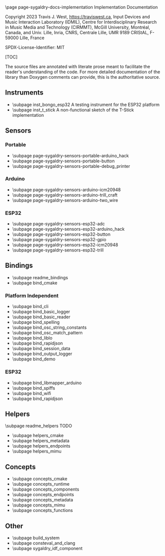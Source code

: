 \page page-sygaldry-docs-implementation Implementation Documentation

Copyright 2023 Travis J. West, https://traviswest.ca, Input Devices and Music
Interaction Laboratory (IDMIL), Centre for Interdisciplinary Research in Music
Media and Technology (CIRMMT), McGill University, Montréal, Canada, and Univ.
Lille, Inria, CNRS, Centrale Lille, UMR 9189 CRIStAL, F-59000 Lille, France

SPDX-License-Identifier: MIT

[TOC]

The source files are annotated with literate prose meant to facilitate the
reader's understanding of the code. For more detailed documentation of the
library than Doxygen comments can provide, this is the authoritative source.

## Instruments

- \subpage inst_bongo_esp32 A testing instrument for the ESP32 platform
- \subpage inst_t_stick A non-functional sketch of the T-Stick implementation

## Sensors

### Portable

- \subpage page-sygaldry-sensors-portable-arduino_hack
- \subpage page-sygaldry-sensors-portable-button
- \subpage page-sygaldry-sensors-portable-debug_printer

### Arduino

- \subpage page-sygaldry-sensors-arduino-icm20948
- \subpage page-sygaldry-sensors-arduino-trill_craft
- \subpage page-sygaldry-sensors-arduino-two_wire

### ESP32

- \subpage page-sygaldry-sensors-esp32-adc
- \subpage page-sygaldry-sensors-esp32-arduino_hack
- \subpage page-sygaldry-sensors-esp32-button
- \subpage page-sygaldry-sensors-esp32-gpio
- \subpage page-sygaldry-sensors-esp32-icm20948
- \subpage page-sygaldry-sensors-esp32-trill

## Bindings

- \subpage readme_bindings
- \subpage bind_cmake

### Platform Independent

- \subpage bind_cli
- \subpage bind_basic_logger
- \subpage bind_basic_reader
- \subpage bind_spelling
- \subpage bind_osc_string_constants
- \subpage bind_osc_match_pattern
- \subpage bind_liblo
- \subpage bind_rapidjson
- \subpage bind_session_data
- \subpage bind_output_logger
- \subpage bind_demo

### ESP32

- \subpage bind_libmapper_arduino
- \subpage bind_spiffs
- \subpage bind_wifi
- \subpage bind_rapidjson

## Helpers

\subpage readme_helpers TODO

- \subpage helpers_cmake
- \subpage helpers_metadata
- \subpage helpers_endpoints
- \subpage helpers_mimu

## Concepts

- \subpage concepts_cmake
- \subpage concepts_runtime
- \subpage concepts_components
- \subpage concepts_endpoints
- \subpage concepts_metadata
- \subpage concepts_mimu
- \subpage concepts_functions

## Other

- \subpage build_system
- \subpage consteval_and_clang
- \subpage sygaldry_idf_component
